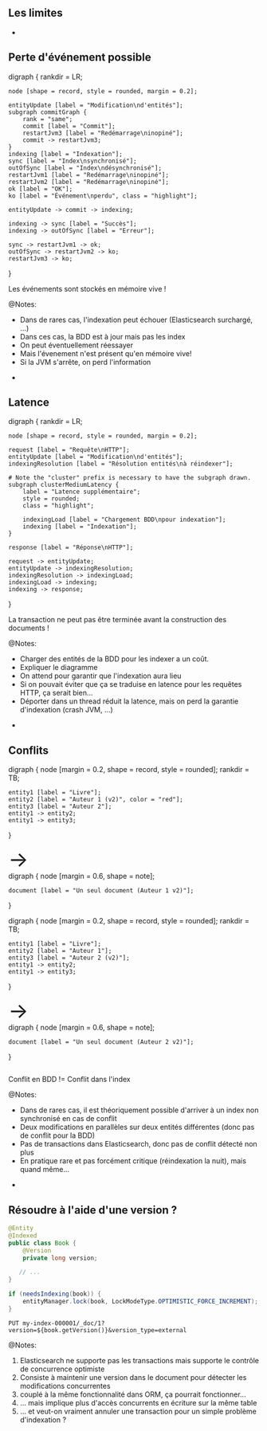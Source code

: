 ## Les limites

-

## Perte d'événement possible

<div class="viz" data-width="900">
digraph {
	rankdir = LR;

    node [shape = record, style = rounded, margin = 0.2];

    entityUpdate [label = "Modification\nd'entités"];
    subgraph commitGraph {
        rank = "same";
        commit [label = "Commit"];
        restartJvm3 [label = "Redémarrage\ninopiné"];
        commit -> restartJvm3;
    }
    indexing [label = "Indexation"];
    sync [label = "Index\nsynchronisé"];
    outOfSync [label = "Index\ndésynchronisé"];
    restartJvm1 [label = "Redémarrage\ninopiné"];
    restartJvm2 [label = "Redémarrage\ninopiné"];
    ok [label = "OK"];
    ko [label = "Événement\nperdu", class = "highlight"];

    entityUpdate -> commit -> indexing;

    indexing -> sync [label = "Succès"];
    indexing -> outOfSync [label = "Erreur"];

    sync -> restartJvm1 -> ok;
    outOfSync -> restartJvm2 -> ko;
    restartJvm3 -> ko;
}
</div>

Les événements sont stockés en mémoire vive !

@Notes:

* Dans de rares cas, l'indexation peut échouer (Elasticsearch surchargé, ...)
* Dans ces cas, la BDD est à jour mais pas les index
* On peut éventuellement réessayer
* Mais l'évenement n'est présent qu'en mémoire vive!
* Si la JVM s'arrête, on perd l'information

-

## Latence

<div class="viz" data-width="900">
digraph {
	rankdir = LR;

    node [shape = record, style = rounded, margin = 0.2];

    request [label = "Requête\nHTTP"];
    entityUpdate [label = "Modification\nd'entités"];
    indexingResolution [label = "Résolution entités\nà réindexer"];

    # Note the "cluster" prefix is necessary to have the subgraph drawn.
	subgraph clusterMediumLatency {
        label = "Latence supplémentaire";
        style = rounded;
        class = "highlight";

		indexingLoad [label = "Chargement BDD\npour indexation"];
		indexing [label = "Indexation"];
	}

    response [label = "Réponse\nHTTP"];

    request -> entityUpdate;
    entityUpdate -> indexingResolution;
    indexingResolution -> indexingLoad;
    indexingLoad -> indexing;
    indexing -> response;
}
</div>

La transaction ne peut pas être terminée avant la construction des documents !

@Notes:

* Charger des entités de la BDD pour les indexer a un coût.
* Expliquer le diagramme
* On attend pour garantir que l'indexation aura lieu
* Si on pouvait éviter que ça se traduise en latence pour les requêtes HTTP, ça serait bien...
* Déporter dans un thread réduit la latence, mais on perd la garantie d'indexation (crash JVM, ...)

-

## Conflits 

<div class="grid">
<div class="column">
<div class="viz">
digraph {
	node [margin = 0.2, shape = record, style = rounded];
	rankdir = TB;

	entity1 [label = "Livre"];
	entity2 [label = "Auteur 1 (v2)", color = "red"];
	entity3 [label = "Auteur 2"];
	entity1 -> entity2;
	entity1 -> entity3;
}
</div>
</div>

<div class="column" style="font-size: 3em;">
&rarr;
</div>

<div class="column">
<div class="viz">
digraph {
	node [margin = 0.6, shape = note];

	document [label = "Un seul document (Auteur 1 v2)"];
}
</div>
</div>
</div>

<div class="grid">
<div class="column">
<div class="viz">
digraph {
	node [margin = 0.2, shape = record, style = rounded];
	rankdir = TB;

	entity1 [label = "Livre"];
	entity2 [label = "Auteur 1"];
	entity3 [label = "Auteur 2 (v2)"];
	entity1 -> entity2;
	entity1 -> entity3;
}
</div>
</div>

<div class="column" style="font-size: 3em;">
&rarr;
</div>

<div class="column">
<div class="viz">
digraph {
	node [margin = 0.6, shape = note];

	document [label = "Un seul document (Auteur 2 v2)"];
}
</div>
</div>
</div>

Conflit en BDD != Conflit dans l'index

@Notes:

* Dans de rares cas, il est théoriquement possible d'arriver à un index non synchronisé en cas de conflit
* Deux modifications en parallèles sur deux entités différentes (donc pas de conflit pour la BDD)
* Pas de transactions dans Elasticsearch, donc pas de conflit détecté non plus
* En pratique rare et pas forcément critique (réindexation la nuit), mais quand même...

-

<!-- .element data-visibility="hidden" -->

## Résoudre à l'aide d'une version ?

```java
@Entity
@Indexed
public class Book {
    @Version
    private long version;

   // ...
}
```

```java
if (needsIndexing(book)) {
	entityManager.lock(book, LockModeType.OPTIMISTIC_FORCE_INCREMENT);
}
```
```
PUT my-index-000001/_doc/1?version=${book.getVersion()}&version_type=external
```

@Notes:

1. Elasticsearch ne supporte pas les transactions mais supporte le contrôle de concurrence optimiste
2. Consiste à maintenir une version dans le document pour détecter les modifications concurrentes
3. couplé à la même fonctionnalité dans ORM, ça pourrait fonctionner...
4. ... mais implique plus d'accès concurrents en écriture sur la même table 
5. ... et  veut-on vraiment annuler une transaction pour un simple problème d'indexation ?
